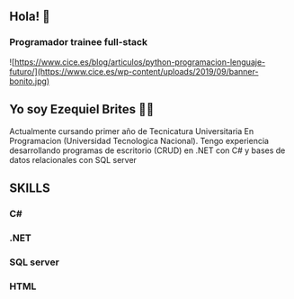 ## Hola! 👋
### Programador trainee full-stack
![https://www.cice.es/blog/articulos/python-programacion-lenguaje-futuro/](https://www.cice.es/wp-content/uploads/2019/09/banner-bonito.jpg)
## Yo soy Ezequiel Brites 🙋‍♂️
Actualmente cursando primer año de Tecnicatura Universitaria En Programacion (Universidad Tecnologica Nacional).
Tengo experiencia desarrollando programas de escritorio (CRUD) en .NET con C# y bases de datos relacionales con SQL server 
## SKILLS
### C#
### .NET
### SQL server
### HTML
